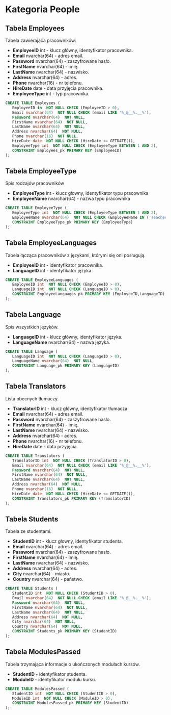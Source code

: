 # Kategoria People

## Tabela Employees

Tabela zawierająca pracowników:

- **EmployeeID** int - klucz główny, identyfikator pracownika.
- **Email** nvarchar(64) - adres email.
- **Password** nvarchar(64) - zaszyfrowane hasło.
- **FirstName** nvarchar(64) - imię.
- **LastName** nvarchar(64) - nazwisko.
- **Address** nvarchar(64) - adres.
- **Phone** nvarchar(16) - nr telefonu.
- **HireDate** date - data przyjęcia pracownika.
- **EmployeeType** int - typ pracownika.

```sql
CREATE TABLE Employees (
   EmployeeID in  NOT NULL CHECK (EmployeeID > 0),
   Email nvarchar(64)  NOT NULL CHECK (email LIKE '%_@__%.__%'),
   Password nvarchar(64)  NOT NULL,
   FirstName nvarchar(64)  NOT NULL,
   LastName nvarchar(64)  NOT NULL,
   Address nvarchar(64)  NOT NULL,
   Phone nvarchar(16)  NOT NULL,
   HireDate date  NOT NULL CHECK (HireDate <= GETDATE()),
   EmployeeType int  NOT NULL CHECK (EmployeeType BETWEEN 1 AND 2),
   CONSTRAINT Employees_pk PRIMARY KEY (EmployeeID)
);
```

## Tabela EmployeeType

Spis rodzajów pracowników

- **EmployeeType** int - klucz głowny, identyfikator typu pracownika
- **EmployeeName** nvarchar(64) - nazwa typu pracownika

```sql
CREATE TABLE EmployeeType (
   EmployeeType int  NOT NULL CHECK (EmployeeType BETWEEN 1 AND 2),
   EmployeeName nvarchar(64)  NOT NULL CHECK (EmployeeName IN ('Teacher', 'Coordinator')),
   CONSTRAINT EmployeeType_pk PRIMARY KEY (EmployeeType)
);
```

## Tabela EmployeeLanguages

Tabela łącząca pracowników z językami, którymi się oni posługują.

- **EmployeeID** int - identyfikator pracownika.
- **LanguageID** int - identyfikator języka.

```sql
CREATE TABLE EmployeeLanguages (
   EmployeeID int  NOT NULL CHECK (EmployeeID > 0),
   LanguageID int  NOT NULL CHECK (LanguageID > 0),
   CONSTRAINT EmployeeLanguages_pk PRIMARY KEY (EmployeeID,LanguageID)
);
```

## Tabela Language

Spis wszystkich języków.

- **LanguageID** int - klucz główny, identyfikator języka.
- **LanguageName** nvarchar(64) - nazwa języka.

```sql
CREATE TABLE Language (
   LanguageID int  NOT NULL CHECK (LanguageID > 0),
   LanguageName nvarchar(64)  NOT NULL,
   CONSTRAINT Language_pk PRIMARY KEY (LanguageID)
);
```

## Tabela Translators

Lista obecnych tłumaczy.

- **TranslatorID** int - klucz główny, identyfikator tłumacza.
- **Email** nvarchar(64) - adres email.
- **Password** nvarchar(64) - zaszyfrowane hasło.
- **FirstName** nvarchar(64) - imię.
- **LastName** nvarchar(64) - nazwisko.
- **Address** nvarchar(64) - adres.
- **Phone** nvarchar(16) - nr telefonu.
- **HireDate** date - data przyjęcia.

```sql
CREATE TABLE Translators (
   TranslatorID int  NOT NULL CHECK (TranslatorID > 0),
   Email nvarchar(64)  NOT NULL CHECK (email LIKE '%_@__%.__%'),
   Password nvarchar(64)  NOT NULL,
   FirstName nvarchar(64)  NOT NULL,
   LastName nvarchar(64)  NOT NULL,
   Address nvarchar(64)  NOT NULL,
   Phone nvarchar(16)  NOT NULL,
   HireDate date  NOT NULL CHECK (HireDate <= GETDATE()),
   CONSTRAINT Translators_pk PRIMARY KEY (TranslatorID)
);
```


## Tabela Students

Tabela ze studentami.

- **StudentID** int - klucz głowny, identyfikator studenta.
- **Email** nvarchar(64) - adres email.
- **Password** nvarchar(64) - zaszyfrowane hasło.
- **FirstName** nvarchar(64) - imię.
- **LastName** nvarchar(64) - nazwisko.
- **Address** nvarchar(64) - adres.
- **City** nvarchar(64) - miasto.
- **Country** nvarchar(64) - państwo.

```sql
CREATE TABLE Students (
   StudentID int  NOT NULL CHECK (StudentID > 0),
   Email nvarchar(64)  NOT NULL CHECK (email LIKE '%_@__%.__%'),
   Password nvarchar(64)  NOT NULL,
   FirstName nvarchar(64)  NOT NULL,
   LastName nvarchar(64)  NOT NULL,
   Address nvarchar(64)  NOT NULL,
   City nvarchar(64)  NOT NULL,
   Country nvarchar(64)  NOT NULL,
   CONSTRAINT Students_pk PRIMARY KEY (StudentID)
);
```

## Tabela ModulesPassed

Tabela trzymająca informacje o ukończonych modułach kursów.

- **StudentID** - identyfikator studenta.
- **ModuleID** - identyfikator modułu kursu.

```sql
CREATE TABLE ModulesPassed (
   StudentID int  NOT NULL CHECK (StudentID > 0),
   ModuleID int  NOT NULL CHECK (ModuleID > 0),
   CONSTRAINT ModulesPassed_pk PRIMARY KEY (StudentID)
);
```
